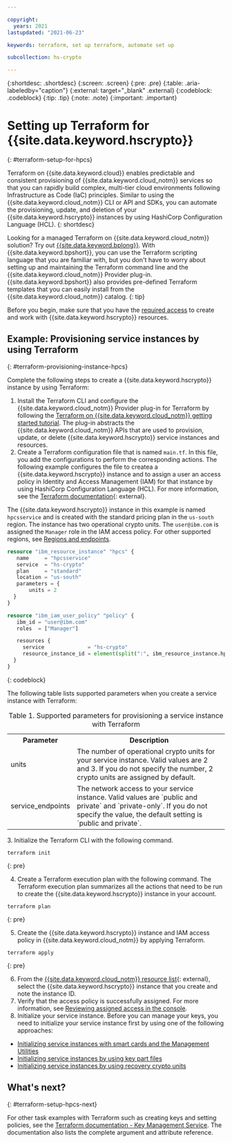 ```yaml
---

copyright:
  years: 2021
lastupdated: "2021-06-23"

keywords: terraform, set up terraform, automate set up

subcollection: hs-crypto

---
```


{:shortdesc: .shortdesc}
{:screen: .screen}
{:pre: .pre}
{:table: .aria-labeledby="caption"}
{:external: target="_blank" .external}
{:codeblock: .codeblock}
{:tip: .tip}
{:note: .note}
{:important: .important}

# Setting up Terraform for {{site.data.keyword.hscrypto}}
{: #terraform-setup-for-hpcs}

Terraform on {{site.data.keyword.cloud}} enables predictable and consistent provisioning of {{site.data.keyword.cloud_notm}} services so that you can rapidly build complex, multi-tier cloud environments following Infrastructure as Code (IaC) principles. Similar to using the {{site.data.keyword.cloud_notm}} CLI or API and SDKs, you can automate the provisioning, update, and deletion of your {{site.data.keyword.hscrypto}} instances by using HashiCorp Configuration Language (HCL).
{: shortdesc}

Looking for a managed Terraform on {{site.data.keyword.cloud_notm}} solution? Try out [{{site.data.keyword.bplong}}](/docs/schematics?topic=schematics-getting-started). With {{site.data.keyword.bpshort}}, you can use the Terraform scripting language that you are familiar with, but you don't have to worry about setting up and maintaining the Terraform command line and the {{site.data.keyword.cloud_notm}} Provider plug-in. {{site.data.keyword.bpshort}} also provides pre-defined Terraform templates that you can easily install from the {{site.data.keyword.cloud_notm}} catalog.
{: tip}

Before you begin, make sure that you have the [required access](/docs/hs-crypto?topic=hs-crypto-manage-access) to create and work with {{site.data.keyword.hscrypto}} resources.

## Example: Provisioning service instances by using Terraform
{: #terraform-provisioning-instance-hpcs}

Complete the following steps to create a {{site.data.keyword.hscrypto}} instance by using Terraform:

1. Install the Terraform CLI and configure the {{site.data.keyword.cloud_notm}} Provider plug-in for Terraform by following the [Terraform on {{site.data.keyword.cloud_notm}} getting started tutorial](/docs/ibm-cloud-provider-for-terraform). The plug-in abstracts the {{site.data.keyword.cloud_notm}} APIs that are used to provision, update, or delete {{site.data.keyword.hscrypto}} service instances and resources.
2. Create a Terraform configuration file that is named `main.tf`. In this file, you add the configurations to perform the corresponding actions. The following example configures the file to createa a {{site.data.keyword.hscrypto}} instance and to assign a user an access policy in Identity and Access Management (IAM) for that instance by using HashiCorp Configuration Language (HCL). For more information, see the [Terraform documentation](https://www.terraform.io/docs/language/index.html){: external}.

  The {{site.data.keyword.hscrypto}} instance in this example is named `hpcsservice` and is created with the standard pricing plan in the `us-south` region. The instance has two operational crypto units. The `user@ibm.com` is assigned the `Manager` role in the IAM access policy. For other supported regions, see [Regions and endpoints](/docs/hs-crypto?topic=hs-crypto-regions).

  ```terraform
  resource "ibm_resource_instance" "hpcs" {
     name     = "hpcsservice"
     service  = "hs-crypto"
     plan     = "standard"
     location = "us-south"
     parameters = {
         units = 2
    }
  }

  resource "ibm_iam_user_policy" "policy" {
     ibm_id = "user@ibm.com"
     roles  = ["Manager"]

     resources {
       service              = "hs-crypto"
       resource_instance_id = element(split(":", ibm_resource_instance.hpcs.id), 7)
    }
  }
  ```
  {: codeblock}

  The following table lists supported parameters when you create a service instance with Terraform:

  <table>
    <tr>
      <th>Parameter</th>
      <th>Description</th>
    </tr>
    <tr>
      <td>units</td>
      <td>The number of operational crypto units for your service instance. Valid values are 2 and 3. If you do not specify the number, 2 crypto units are assigned by default.</td>
    </tr>
    <tr>
      <td>service_endpoints</td>
      <td>The network access to your service instance. Valid values are `public and private` and `private-only`. If you do not specify the value, the default setting is `public and private`.</td>
    </tr>
    <caption>Table 1. Supported parameters for provisioning a service instance with Terraform</caption>
  </table>
3. Initialize the Terraform CLI with the following command.

  ```
  terraform init
  ```
  {: pre}

4. Create a Terraform execution plan with the following command. The Terraform execution plan summarizes all the actions that need to be run to create the {{site.data.keyword.hscrypto}} instance in your account.

  ```
  terraform plan
  ```
  {: pre}

5. Create the {{site.data.keyword.hscrypto}} instance and IAM access policy in {{site.data.keyword.cloud_notm}} by applying Terraform.

  ```
  terraform apply
  ```
  {: pre}

6. From the [{{site.data.keyword.cloud_notm}} resource list](https://cloud.ibm.com/resources){: external}, select the {{site.data.keyword.hscrypto}} instance that you create and note the instance ID.
7. Verify that the access policy is successfully assigned. For more information, see [Reviewing assigned access in the console](/docs/account?topic=account-assign-access-resources#review-your-access-console).
8. Initialize your service instance. Before you can manage your keys, you need to initialize your service instance first by using one of the following approaches:

  - [Initializing service instances with smart cards and the Management Utilities](/docs/hs-crypto?topic=hs-crypto-initialize-hsm-management-utilities)
  - [Initializing service instances by using key part files](/docs/hs-crypto?topic=hs-crypto-initialize-hsm)
  - [Initializing service instances by using recovery crypto units](/docs/hs-crypto?topic=hs-crypto-initialize-hsm-recovery-crypto-unit)

## What's next?
{: #terraform-setup-hpcs-next}

For other task examples with Terraform such as creating keys and setting policies, see the [Terraform documentation - Key Management Service](https://registry.terraform.io/providers/IBM-Cloud/ibm/latest/docs/resources/kms_key). The documentation also lists the complete argument and attribute reference.
